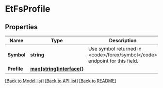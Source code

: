 # EtFsProfile

## Properties

Name | Type | Description | Notes
------------ | ------------- | ------------- | -------------
**Symbol** | **string** | Use symbol returned in &lt;code&gt;/forex/symbol&lt;/code&gt; endpoint for this field. | [optional] 
**Profile** | [**map[string]interface{}**](.md) |  | [optional] 

[[Back to Model list]](../README.md#documentation-for-models) [[Back to API list]](../README.md#documentation-for-api-endpoints) [[Back to README]](../README.md)


